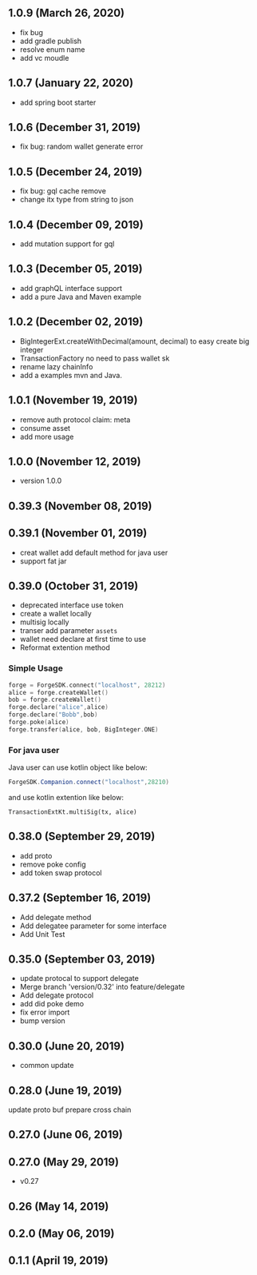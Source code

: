 ## 1.0.9 (March 26, 2020)
  - fix bug
  - add gradle publish
  - resolve enum name
  - add vc moudle

## 1.0.7 (January 22, 2020)
  - add spring boot starter

## 1.0.6 (December 31, 2019)
  - fix bug: random wallet generate error

## 1.0.5 (December 24, 2019)
  - fix bug: gql cache remove
  - change itx type from string to json

## 1.0.4 (December 09, 2019)
  - add mutation support for gql
  

## 1.0.3 (December 05, 2019)
 - add graphQL interface support
 - add a pure Java and Maven example

## 1.0.2 (December 02, 2019)
  - BigIntegerExt.createWithDecimal(amount, decimal) to easy create big integer
  - TransactionFactory no need to pass wallet sk
  - rename lazy chainInfo
  - add a examples mvn and Java.

## 1.0.1 (November 19, 2019)
  - remove auth protocol claim: meta
  - consume asset
  - add more usage

## 1.0.0 (November 12, 2019)
  - version 1.0.0

## 0.39.3 (November 08, 2019)


## 0.39.1 (November 01, 2019)
  - creat wallet add default method for java user
  - support fat jar

## 0.39.0 (October 31, 2019)
- deprecated interface use token
- create a wallet locally
- multisig locally
- transer add parameter `assets`
- wallet need declare at first time to use
- Reformat extention method

### Simple Usage

```kotlin
forge = ForgeSDK.connect("localhost", 28212)
alice = forge.createWallet()
bob = forge.createWallet()
forge.declare("alice",alice)
forge.declare("Bobb",bob)
forge.poke(alice)
forge.transfer(alice, bob, BigInteger.ONE)

```

### For java user

Java user can use kotlin object like below:

```java
ForgeSDK.Companion.connect("localhost",28210)
```

and use kotlin extention like below:

```
TransactionExtKt.multiSig(tx, alice)
```
## 0.38.0 (September 29, 2019)
  - add proto
  - remove poke config
  - add token swap protocol

## 0.37.2 (September 16, 2019)
  - Add delegate method
  - Add delegatee parameter for some interface
  - Add Unit Test

## 0.35.0 (September 03, 2019)
  - update protocal to support delegate
  - Merge branch 'version/0.32' into feature/delegate
  - Add delegate protocol
  - add did poke demo
  - fix error import
  - bump version

## 0.30.0 (June 20, 2019)
  - common update

## 0.28.0 (June 19, 2019)
update proto buf
prepare cross chain

## 0.27.0 (June 06, 2019)


## 0.27.0 (May 29, 2019)
  - v0.27

## 0.26 (May 14, 2019)


## 0.2.0 (May 06, 2019)


## 0.1.1 (April 19, 2019)


